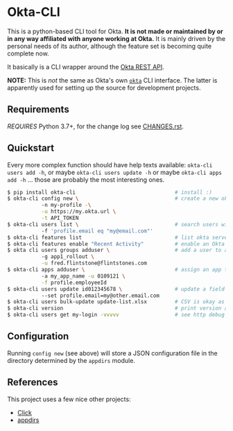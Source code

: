 # Okta-CLI

This is a python-based CLI tool for Okta.
**It is not made or maintained by or in any way affiliated with anyone working at Okta.**
It is mainly driven by the personal needs of its author, although the feature set is becoming quite complete now.

It basically is a CLI wrapper around the [Okta REST API](https://developer.okta.com/docs/reference/).

**NOTE:** This is _not_ the same as Okta's own [`okta`](https://cli.okta.com/) CLI interface.
The latter is apparently used for setting up the source for development projects.

## Requirements

_REQUIRES_ Python 3.7+, for the change log see [CHANGES.rst](CHANGES.rst).

## Quickstart

Every more complex function should have help texts available: `okta-cli users add -h`, or maybe `okta-cli users update -h` or maybe `okta-cli apps add -h` ... those are probably the most interesting ones.

```bash
$ pip install okta-cli                                # install :)
$ okta-cli config new \                               # create a new okta profile
           -n my-profile -\
           -u https://my.okta.url \
           -t API_TOKEN
$ okta-cli users list \                               # search users with a query
           -f 'profile.email eq "my@email.com"'
$ okta-cli features list                              # list okta server-side features
$ okta-cli features enable "Recent Activity"          # enable an Okta feature
$ okta cli users groups adduser \                     # add a user to a group
           -g app1_rollout \
           -u fred.flintstone@flintstones.com
$ okta-cli apps adduser \                             # assign an app to a user
           -a my_app_name -u 0109121 \
           -f profile.employeeId
$ okta-cli users update id012345678 \                 # update a field of a user record
           --set profile.email=my@other.email.com
$ okta-cli users bulk-update update-list.xlsx         # CSV is okay as well :)
$ okta-cli version                                    # print version and exit
$ okta-cli users get my-login -vvvvv                  # see http debug output
```

## Configuration

Running `config new` (see above) will store a JSON configuration file in the directory determined by the `appdirs` module.

## References

This project uses a few nice other projects:

- [Click](https://click.palletsprojects.com)
- [appdirs](https://pypi.org/project/appdirs/)
